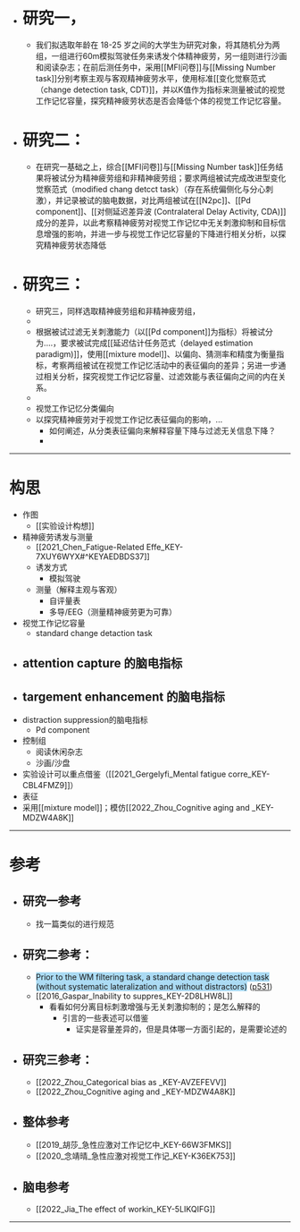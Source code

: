 - # 研究一，
	- 我们拟选取年龄在 18-25 岁之间的大学生为研究对象，将其随机分为两组，一组进行60m模拟驾驶任务来诱发个体精神疲劳，另一组则进行沙画和阅读杂志；在前后测任务中，采用[[MFI问卷]]与[[Missing Number task]]分别考察主观与客观精神疲劳水平，使用标准[[变化觉察范式（change detection task, CDT)]]，并以K值作为指标来测量被试的视觉工作记忆容量，探究精神疲劳状态是否会降低个体的视觉工作记忆容量。
- # 研究二： 
	- 在研究一基础之上，综合[[MFI问卷]]与[[Missing Number task]]任务结果将被试分为精神疲劳组和非精神疲劳组；要求两组被试完成改进型变化觉察范式（modified chang detcct task）（存在系统偏侧化与分心刺激），并记录被试的脑电数据，对比两组被试在[[N2pc]]、[[Pd component]]、[[对侧延迟差异波 (Contralateral Delay Activity, CDA)]]成分的差异，以此考察精神疲劳对视觉工作记忆中无关刺激抑制和目标信息增强的影响，并进一步与视觉工作记忆容量的下降进行相关分析，以探究精神疲劳状态降低
- # 研究三：
	- 研究三，同样选取精神疲劳组和非精神疲劳组，
	- 
	- 根据被试过滤无关刺激能力（以[[Pd component]]为指标）将被试分为....，要求被试完成[[延迟估计任务范式（delayed estimation paradigm)]]，使用[[mixture model]]、以偏向、猜测率和精度为衡量指标，考察两组被试在视觉工作记忆活动中的表征偏向的差异；另进一步通过相关分析，探究视觉工作记忆容量、过滤效能与表征偏向之间的内在关系。
	- 
	- 视觉工作记忆分类偏向
	- 以探究精神疲劳对于视觉工作记忆表征偏向的影响，...
		- 如何阐述，从分类表征偏向来解释容量下降与过滤无关信息下降？
		- 
-----
# 构思
- 作图
	- [[实验设计构想]]
- 精神疲劳诱发与测量
	- [[2021_Chen_Fatigue-Related Effe_KEY-7XUY6WYX#^KEYAEDBDS37]]
	- 诱发方式
		- 模拟驾驶
	- 测量（解释主观与客观）
		- 自评量表
		- 多导/EEG（测量精神疲劳更为可靠）
- 视觉工作记忆容量
	- standard change detaction task
- attention capture 的脑电指标
	- 
- targement enhancement 的脑电指标
	- 
- distraction suppression的脑电指标
	- Pd component
- 控制组
	- 阅读休闲杂志
	- 沙画/沙盘
- 实验设计可以重点借鉴（[[2021_Gergelyfi_Mental fatigue corre_KEY-CBL4FMZ9]]）
- 表征
- 采用[[mixture model]]；模仿[[2022_Zhou_Cognitive aging and _KEY-MDZW4A8K]]

----
# 参考
- ## 研究一参考
	- 找一篇类似的进行规范
- ## 研究二参考：
	- <span class="highlight" style="background-color: #2ea8e565">Prior to the WM filtering task, a standard change detection task (without systematic lateralization and without distractors)</span> ([p531](zotero://open-pdf/library/items/KPEHAQWL?page=531&annotation=PYSNFSBT))
	- [[2016_Gaspar_Inability to suppres_KEY-2D8LHW8L]]
		- 看看如何分离目标刺激增强与无关刺激抑制的；是怎么解释的
			- 引言的一些表述可以借鉴
				- 证实是容量差异的，但是具体哪一方面引起的，是需要论述的
- ## 研究三参考：
	- [[2022_Zhou_Categorical bias as _KEY-AVZEFEVV]]
	- [[2022_Zhou_Cognitive aging and _KEY-MDZW4A8K]]
- ## 整体参考
	- [[2019_胡莎_急性应激对工作记忆中_KEY-66W3FMKS]]
	- [[2020_念靖晴_急性应激对视觉工作记_KEY-K36EK753]]
- ## 脑电参考
	- [[2022_Jia_The effect of workin_KEY-5LIKQIFG]]

---